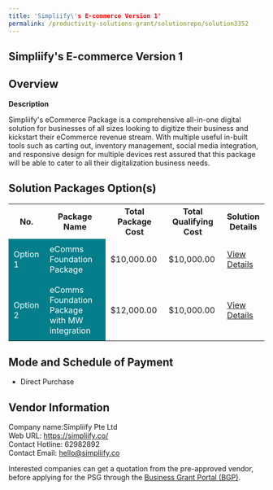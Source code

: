 ```yaml
---
title: 'Simpliify\'s E-commerce Version 1'
permalink: /productivity-solutions-grant/solutionrepo/solution3352
---
```


## Simpliify's E-commerce Version 1

## Overview

**Description**

Simpliify's eCommerce Package is a comprehensive all-in-one digital solution for businesses of all sizes looking to digitize their business and kickstart their eCommerce revenue stream. With multiple useful in-built tools such as carting out, inventory management, social media integration, and responsive design for multiple devices rest assured that this package will be able to cater to all their digitalization business needs. 

## Solution Packages Option(s)

<table>
<tr>
<th><b>No.</b></th>
<th><b>Package Name</b></th>
<th><b>Total Package Cost</b></th>
<th><b>Total Qualifying Cost</b></th>
<th><b>Solution Details</b></th>
</tr>
<tr>
<td style='padding: 10px; background-color: #037E8A; color: #FFFFFF;'>Option 1</td>
<td style='padding: 10px; background-color: #037E8A; color: #FFFFFF;'>eComms Foundation Package</td>
<td style='padding: 10px;'>$10,000.00</td>
<td style='padding: 10px;'>$10,000.00</td>
<td style='padding: 10px;'><a href='https://www.gobusiness.gov.sg/images/psg/Simpliify_Desensitised_Annex_3_Part_1.pdf' target='_blank'>View Details</a></td>
</tr>
<tr>
<td style='padding: 10px; background-color: #037E8A; color: #FFFFFF;'>Option 2</td>
<td style='padding: 10px; background-color: #037E8A; color: #FFFFFF;'>eComms Foundation Package with MW integration</td>
<td style='padding: 10px;'>$12,000.00</td>
<td style='padding: 10px;'>$10,000.00</td>
<td style='padding: 10px;'><a href='https://www.gobusiness.gov.sg/images/psg/Simpliify_Desensitised_Annex_3_Part_2.pdf' target='_blank'>View Details</a></td>
</tr>
</table>

## Mode and Schedule of Payment

 - Direct Purchase

## Vendor Information

 Company name:Simpliify Pte Ltd<br>Web URL: https://simpliify.co/ <br>Contact Hotline: 62982892 <br>Contact Email: hello@simpliify.co 

Interested companies can get a quotation from the pre-approved vendor, before applying for the PSG through the <a href='https://www.businessgrants.gov.sg/' target='_blank' rel='noopener'>Business Grant Portal (BGP)</a>.

<script src="/jquery/resize-tables.js"></script>
